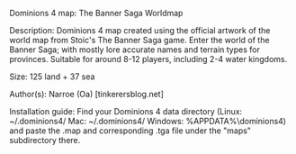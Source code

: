 Dominions 4 map: The Banner Saga Worldmap

Description: Dominions 4 map created using the official artwork of the world map from Stoic's The Banner Saga game. Enter the world of the Banner Saga; with mostly lore accurate names and terrain types for provinces. Suitable for around 8-12 players, including 2-4 water kingdoms.

Size: 125 land + 37 sea

Author(s): Narroe (Oa) [tinkerersblog.net]

Installation guide: Find your Dominions 4 data directory (Linux: ~/.dominions4/ Mac: ~/.dominions4/ Windows: %APPDATA%\dominions4\) and paste the .map and corresponding .tga file under the "maps" subdirectory there.
